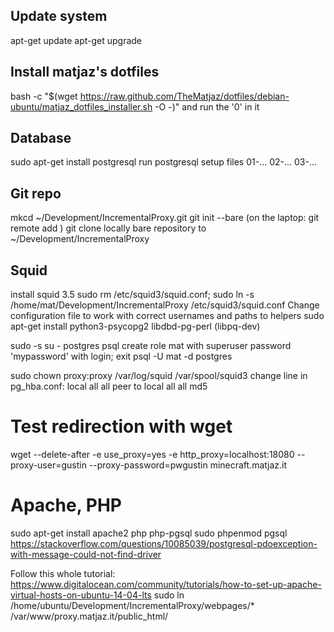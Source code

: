 ## Update system
apt-get update
apt-get upgrade

## Install matjaz's dotfiles
bash -c "$(wget https://raw.github.com/TheMatjaz/dotfiles/debian-ubuntu/matjaz_dotfiles_installer.sh -O -)"
and run the '0' in it

## Database
sudo apt-get install postgresql
run postgresql setup files 01-... 02-... 03-...

## Git repo
mkcd ~/Development/IncrementalProxy.git
git init --bare
(on the laptop: git remote add )
git clone locally bare repository to ~/Development/IncrementalProxy

## Squid
install squid 3.5
sudo rm /etc/squid3/squid.conf; sudo ln -s /home/mat/Development/IncrementalProxy /etc/squid3/squid.conf
Change configuration file to work with correct usernames and paths to helpers
sudo apt-get install python3-psycopg2 libdbd-pg-perl (libpq-dev)

sudo -s
su - postgres
psql
create role mat with superuser password 'mypassword' with login;
exit
psql -U mat -d postgres

sudo chown proxy:proxy /var/log/squid /var/spool/squid3
change line in pg_hba.conf: 
   local   all             all                                     peer
to
   local   all             all                                     md5


# Test redirection with wget
wget --delete-after -e use_proxy=yes -e http_proxy=localhost:18080 --proxy-user=gustin --proxy-password=pwgustin minecraft.matjaz.it

# Apache, PHP
sudo apt-get install apache2 php php-pgsql 
sudo phpenmod pgsql
https://stackoverflow.com/questions/10085039/postgresql-pdoexception-with-message-could-not-find-driver

Follow this whole tutorial: https://www.digitalocean.com/community/tutorials/how-to-set-up-apache-virtual-hosts-on-ubuntu-14-04-lts
sudo ln /home/ubuntu/Development/IncrementalProxy/webpages/* /var/www/proxy.matjaz.it/public_html/

